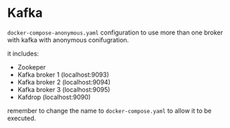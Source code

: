 # Kafka

`docker-compose-anonymous.yaml` configuration to use more than one broker with kafka with anonymous conifugration.

it includes: 
- Zookeper
- Kafka broker 1 (localhost:9093)
- Kafka broker 2 (localhost:9094)
- Kafka broker 3 (localhost:9095)
- Kafdrop (localhost:9090)

remember to change the name to `docker-compose.yaml` to allow it to be executed.